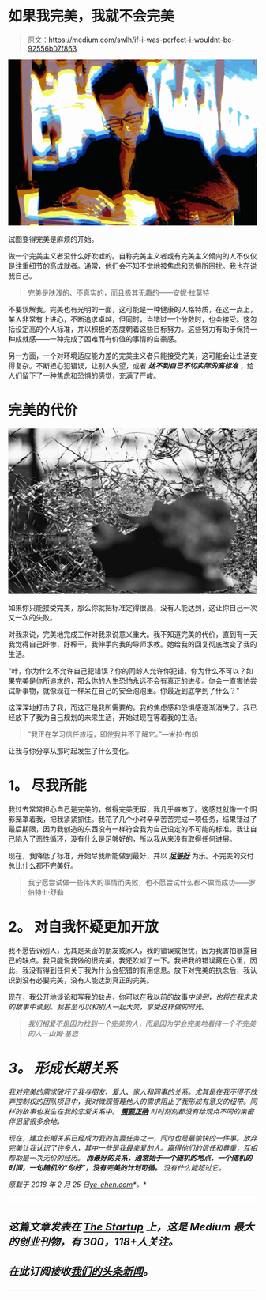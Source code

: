 # 如果我完美，我就不会完美

> 原文：<https://medium.com/swlh/if-i-was-perfect-i-wouldnt-be-92556b07f863>

![](img/6184abc70e751417ccc3dca90beffe50.png)

试图变得完美是麻烦的开始。

做一个完美主义者没什么好吹嘘的。自称完美主义者或有完美主义倾向的人不仅仅是注重细节的高成就者。通常，他们会不知不觉地被焦虑和恐惧所困扰。我也在说我自己。

> 完美是肤浅的、不真实的，而且极其无趣的——安妮·拉莫特

不要误解我。完美也有光明的一面，这可能是一种健康的人格特质，在这一点上，某人非常有上进心，不断追求卓越，但同时，当错过一个分数时，也会接受。这包括设定高的个人标准，并以积极的态度朝着这些目标努力。这些努力有助于保持一种成就感——一种完成了困难而有价值的事情的自豪感。

另一方面，一个对环境适应能力差的完美主义者只能接受完美，这可能会让生活变得复杂。不断担心犯错误，让别人失望，或者 ***达不到自己不切实际的高标准*** ，给人们留下了一种焦虑和恐惧的感觉，充满了严峻。

# **完美的代价**

![](img/4ab64e1a327f55a2c46d85b76948ab7e.png)

如果你只能接受完美，那么你就把标准定得很高，没有人能达到，这让你自己一次又一次的失败。

对我来说，完美地完成工作对我来说意义重大。我不知道完美的代价，直到有一天我觉得自己好惨，好榨干，我伸手向我的导师求教。她给我的回复彻底改变了我的生活。

“叶，你为什么不允许自己犯错误？你的同龄人允许你犯错，你为什么不可以？如果完美是你所追求的，那么你的人生恐怕永远不会有真正的进步。你会一直害怕尝试新事物，就像现在一样呆在自己的安全泡泡里。你最近到底学到了什么？”

这深深地打击了我，而这正是我所需要的。我的焦虑感和恐惧感逐渐消失了。我已经放下了我为自己规划的未来生活，开始过现在等着我的生活。

> “我正在学习信任旅程，即使我并不了解它。”—米拉·布朗

让我与你分享从那时起发生了什么变化。

# **1。** **尽我所能**

我过去常常担心自己是完美的，做得完美无瑕，我几乎瘫痪了。这感觉就像一个阴影笼罩着我，把我紧紧抓住。我花了几个小时辛辛苦苦完成一项任务，结果错过了最后期限，因为我创造的东西没有一样符合我为自己设定的不可能的标准。我让自己陷入了恶性循环，没有什么是足够好的，所以我从来没有取得任何进展。

现在，我降低了标准，开始尽我所能做到最好，并以 [***足够好***](https://ye-chen.com/undo-the-lie-of-not-being-good-enough/) 为乐。不完美的交付总比什么都不完美好。

> 我宁愿尝试做一些伟大的事情而失败，也不愿尝试什么都不做而成功——罗伯特·h·舒勒

# **2。** **对自我怀疑更加开放**

我不愿告诉别人，尤其是亲密的朋友或家人，我的错误或担忧，因为我害怕暴露自己的缺点。我只能说我做的很完美，我还吹嘘了一下。我把我的错误藏在心里，因此，我没有得到任何关于我为什么会犯错的有用信息。放下对完美的执念后，我认识到没有必要完美，没有人能达到真正的完美。

现在，我公开地谈论和写我的缺点，你可以在我以前的故事[](https://ye-chen.com/blogs)*中读到，也将在我未来的故事中读到。我甚至可以和别人一起大笑，享受这样做的时光。*

> *我们相爱不是因为找到一个完美的人，而是因为学会完美地看待一个不完美的人—山姆·基恩*

# ***3。** **形成长期关系***

*我对完美的需求破坏了我与朋友、爱人、家人和同事的关系。尤其是在我不得不放弃控制权的团队项目中，我对微观管理他人的需求阻止了我形成有意义的纽带。同样的故事也发生在我的恋爱关系中。 [***需要正确***](https://ye-chen.com/the-bitter-taste-of-being-right/) 时时刻刻都没有给观点不同的亲密伴侣留很多余地。*

*现在，建立长期关系已经成为我的首要任务之一，同时也是最愉快的一件事。放弃完美让我认识了许多人，其中一些是我最亲爱的人。赢得他们的信任和尊重，互相帮助是一次无价的经历。 ***而最好的关系，通常始于一个随机的地点，一个随机的时间，一句随机的“你好”，没有完美的计划可循。*** 没有什么能超过它。*

**原载于 2018 年 2 月 25 日*[*ye-chen.com*](https://ye-chen.com/if-i-was-perfect-i-wouldnt-be/)*。**

*![](img/731acf26f5d44fdc58d99a6388fe935d.png)*

## *这篇文章发表在 [The Startup](https://medium.com/swlh) 上，这是 Medium 最大的创业刊物，有 300，118+人关注。*

## *在此订阅接收[我们的头条新闻](http://growthsupply.com/the-startup-newsletter/)。*

*![](img/731acf26f5d44fdc58d99a6388fe935d.png)*